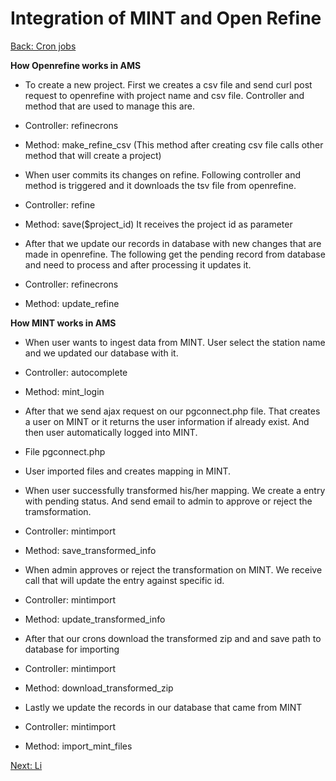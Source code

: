 Integration of MINT and Open Refine
===
[Back: Cron jobs](crons.md)

**How Openrefine works in AMS**

* To create a new project. First we creates a csv file and send curl post request to openrefine with project name and csv file. Controller and method that are used to manage this are.
 
 * Controller: refinecrons
 * Method:     make_refine_csv (This method after creating csv file calls other method that will create a project)

* When user commits its changes on refine. Following controller and method is triggered and it downloads the tsv file from openrefine.

 * Controller: refine
 * Method:     save($project_id) It receives the project id as parameter

* After that we update our records in database with new changes that are made in openrefine. The following get the pending record from database and need to process and after processing it updates it.

 * Controller: refinecrons
 * Method:     update_refine

**How MINT works in AMS**

* When user wants to ingest data from MINT. User select the station name and we updated our database with it.

 * Controller: autocomplete
 * Method:     mint_login

* After that we send ajax request on our pgconnect.php file. That creates a user on MINT or it returns the user information if already exist. And then user automatically logged into MINT.

 * File pgconnect.php

* User imported files and creates mapping in MINT.

* When user successfully transformed his/her mapping. We create a entry with pending status. And send email to admin to approve or reject the tramsformation.
 
 * Controller: mintimport
 * Method:     save_transformed_info

* When admin approves or reject the transformation on MINT. We receive call that will update the entry against specific id.

 * Controller: mintimport
 * Method:     update_transformed_info

* After that our crons download the transformed zip and and save path to database for importing
 
 * Controller: mintimport
 * Method:     download_transformed_zip

* Lastly we update the records in our database that came from MINT
 
 * Controller: mintimport
 * Method:     import_mint_files






[Next: Li](integration.md)